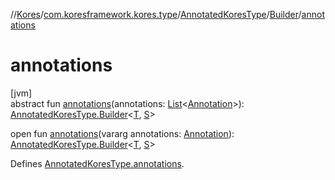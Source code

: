 //[Kores](../../../../index.md)/[com.koresframework.kores.type](../../index.md)/[AnnotatedKoresType](../index.md)/[Builder](index.md)/[annotations](annotations.md)

# annotations

[jvm]\
abstract fun [annotations](annotations.md)(annotations: [List](https://kotlinlang.org/api/latest/jvm/stdlib/kotlin.collections/-list/index.html)<[Annotation](../../../com.koresframework.kores.base/-annotation/index.md)>): [AnnotatedKoresType.Builder](index.md)<[T](index.md), [S](index.md)>

open fun [annotations](annotations.md)(vararg annotations: [Annotation](../../../com.koresframework.kores.base/-annotation/index.md)): [AnnotatedKoresType.Builder](index.md)<[T](index.md), [S](index.md)>

Defines [AnnotatedKoresType.annotations](../annotations.md).
